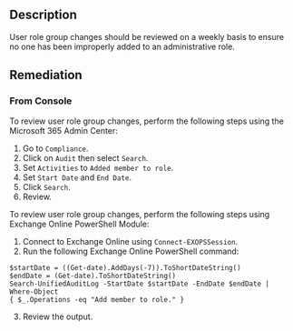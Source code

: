 ## Description

User role group changes should be reviewed on a weekly basis to ensure no one has been
improperly added to an administrative role.

## Remediation

### From Console

To review user role group changes, perform the following steps using the Microsoft 365 Admin Center:

1. Go to `Compliance`.
2. Click on `Audit` then select `Search`.
3. Set `Activities` to `Added member to role`.
4. Set `Start Date` and `End Date`.
5. Click `Search`.
6. Review.

To review user role group changes, perform the following steps using Exchange Online PowerShell Module:

1. Connect to Exchange Online using `Connect-EXOPSSession`.
2. Run the following Exchange Online PowerShell command:

```
$startDate = ((Get-date).AddDays(-7)).ToShortDateString()
$endDate = (Get-date).ToShortDateString()
Search-UnifiedAuditLog -StartDate $startDate -EndDate $endDate | Where-Object
{ $_.Operations -eq "Add member to role." }
```

3. Review the output.
